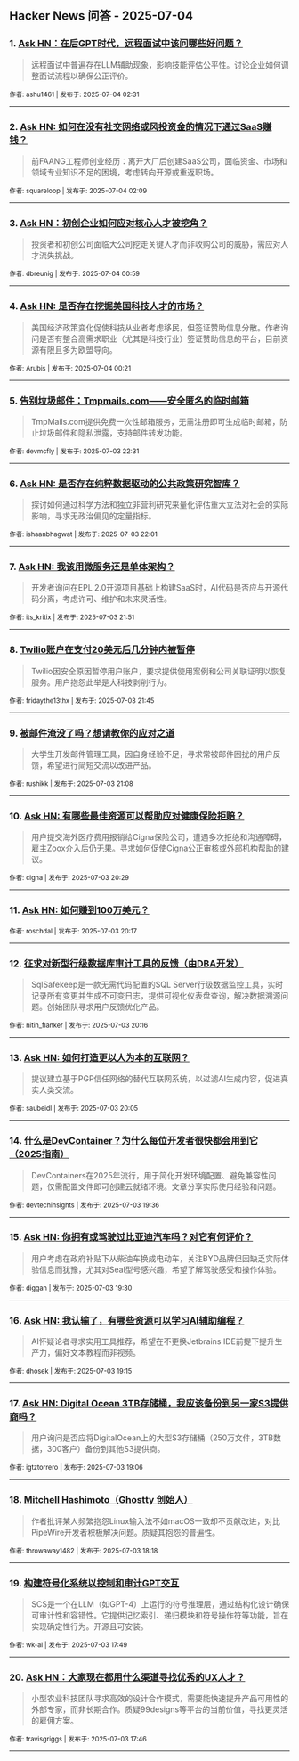 ## Hacker News 问答 - 2025-07-04


### 1. [Ask HN：在后GPT时代，远程面试中该问哪些好问题？](https://news.ycombinator.com/item?id=44460667)
> 远程面试中普遍存在LLM辅助现象，影响技能评估公平性。讨论企业如何调整面试流程以确保公正评价。

<sub>作者: ashu1461 | 发布于: 2025-07-04 02:31</sub>

---

### 2. [Ask HN: 如何在没有社交网络或风投资金的情况下通过SaaS赚钱？](https://news.ycombinator.com/item?id=44460574)
> 前FAANG工程师创业经历：离开大厂后创建SaaS公司，面临资金、市场和领域专业知识不足的困境，考虑转向开源或重返职场。

<sub>作者: squareloop | 发布于: 2025-07-04 02:09</sub>

---

### 3. [Ask HN：初创企业如何应对核心人才被挖角？](https://news.ycombinator.com/item?id=44460335)
> 投资者和初创公司面临大公司挖走关键人才而非收购公司的威胁，需应对人才流失挑战。

<sub>作者: dbreunig | 发布于: 2025-07-04 00:59</sub>

---

### 4. [Ask HN: 是否存在挖掘美国科技人才的市场？](https://news.ycombinator.com/item?id=44460198)
> 美国经济政策变化促使科技从业者考虑移民，但签证赞助信息分散。作者询问是否有整合高需求职业（尤其是科技行业）签证赞助信息的平台，目前资源有限且多为欧盟导向。

<sub>作者: Arubis | 发布于: 2025-07-04 00:21</sub>

---

### 5. [告别垃圾邮件：Tmpmails.com——安全匿名的临时邮箱](https://news.ycombinator.com/item?id=44459690)
> TmpMails.com提供免费一次性邮箱服务，无需注册即可生成临时邮箱，防止垃圾邮件和隐私泄露，支持邮件转发功能。

<sub>作者: devmcfly | 发布于: 2025-07-03 22:31</sub>

---

### 6. [Ask HN: 是否存在纯粹数据驱动的公共政策研究智库？](https://news.ycombinator.com/item?id=44459532)
> 探讨如何通过科学方法和独立非营利研究来量化评估重大立法对社会的实际影响，寻求无政治偏见的定量指标。

<sub>作者: ishaanbhagwat | 发布于: 2025-07-03 22:01</sub>

---

### 7. [Ask HN: 我该用微服务还是单体架构？](https://news.ycombinator.com/item?id=44459469)
> 开发者询问在EPL 2.0开源项目基础上构建SaaS时，AI代码是否应与开源代码分离，考虑许可、维护和未来灵活性。

<sub>作者: its_kritix | 发布于: 2025-07-03 21:51</sub>

---

### 8. [Twilio账户在支付20美元后几分钟内被暂停](https://news.ycombinator.com/item?id=44459439)
> Twilio因安全原因暂停用户账户，要求提供使用案例和公司关联证明以恢复服务。用户抱怨此举是大科技剥削行为。

<sub>作者: fridaythe13thx | 发布于: 2025-07-03 21:45</sub>

---

### 9. [被邮件淹没了吗？想请教你的应对之道](https://news.ycombinator.com/item?id=44459210)
> 大学生开发邮件管理工具，因自身经验不足，寻求常被邮件困扰的用户反馈，希望进行简短交流以改进产品。

<sub>作者: rushikk | 发布于: 2025-07-03 21:08</sub>

---

### 10. [Ask HN: 有哪些最佳资源可以帮助应对健康保险拒赔？](https://news.ycombinator.com/item?id=44458894)
> 用户提交海外医疗费用报销给Cigna保险公司，遭遇多次拒绝和沟通障碍，雇主Zoox介入后仍无果。寻求如何促使Cigna公正审核或外部机构帮助的建议。

<sub>作者: cigna | 发布于: 2025-07-03 20:29</sub>

---

### 11. [Ask HN: 如何赚到100万美元？](https://news.ycombinator.com/item?id=44458809)

<sub>作者: roschdal | 发布于: 2025-07-03 20:17</sub>

---

### 12. [征求对新型行级数据库审计工具的反馈（由DBA开发）](https://news.ycombinator.com/item?id=44458791)
> SqlSafekeep是一款无需代码配置的SQL Server行级数据监控工具，实时记录所有变更并生成不可变日志，提供可视化仪表盘查询，解决数据溯源问题。创始团队寻求用户反馈优化产品。

<sub>作者: nitin_flanker | 发布于: 2025-07-03 20:16</sub>

---

### 13. [Ask HN: 如何打造更以人为本的互联网？](https://news.ycombinator.com/item?id=44458709)
> 提议建立基于PGP信任网络的替代互联网系统，以过滤AI生成内容，促进真实人类交流。

<sub>作者: saubeidl | 发布于: 2025-07-03 20:05</sub>

---

### 14. [什么是DevContainer？为什么每位开发者很快都会用到它（2025指南）](https://news.ycombinator.com/item?id=44458456)
> DevContainers在2025年流行，用于简化开发环境配置、避免兼容性问题，仅需配置文件即可创建云就绪环境。文章分享实际使用经验和问题。

<sub>作者: devtechinsights | 发布于: 2025-07-03 19:36</sub>

---

### 15. [Ask HN: 你拥有或驾驶过比亚迪汽车吗？对它有何评价？](https://news.ycombinator.com/item?id=44458410)
> 用户考虑在政府补贴下从柴油车换成电动车，关注BYD品牌但因缺乏实际体验信息而犹豫，尤其对Seal型号感兴趣，希望了解驾驶感受和操作体验。

<sub>作者: diggan | 发布于: 2025-07-03 19:30</sub>

---

### 16. [Ask HN: 我认输了，有哪些资源可以学习AI辅助编程？](https://news.ycombinator.com/item?id=44458293)
> AI怀疑论者寻求实用工具推荐，希望在不更换Jetbrains IDE前提下提升生产力，偏好文本教程而非视频。

<sub>作者: dhosek | 发布于: 2025-07-03 19:15</sub>

---

### 17. [Ask HN: Digital Ocean 3TB存储桶，我应该备份到另一家S3提供商吗？](https://news.ycombinator.com/item?id=44458215)
> 用户询问是否应将DigitalOcean上的大型S3存储桶（250万文件，3TB数据，300客户）备份到其他S3提供商。

<sub>作者: igtztorrero | 发布于: 2025-07-03 19:06</sub>

---

### 18. [Mitchell Hashimoto（Ghostty 创始人）](https://news.ycombinator.com/item?id=44457799)
> 作者批评某人频繁抱怨Linux输入法不如macOS一致却不贡献改进，对比PipeWire开发者积极解决问题。质疑其抱怨的普遍性。

<sub>作者: throwaway1482 | 发布于: 2025-07-03 18:18</sub>

---

### 19. [构建符号化系统以控制和审计GPT交互](https://news.ycombinator.com/item?id=44457521)
> SCS是一个在LLM（如GPT-4）上运行的符号推理层，通过结构化设计确保可审计性和容错性。它提供记忆索引、递归模块和符号操作符等功能，旨在实现确定性行为。开源且可安装。

<sub>作者: wk-al | 发布于: 2025-07-03 17:49</sub>

---

### 20. [Ask HN：大家现在都用什么渠道寻找优秀的UX人才？](https://news.ycombinator.com/item?id=44457490)
> 小型农业科技团队寻求高效的设计合作模式，需要能快速提升产品可用性的外部专家，而非长期合作。质疑99designs等平台的当前价值，寻找更灵活的雇佣方案。

<sub>作者: travisgriggs | 发布于: 2025-07-03 17:46</sub>

---
